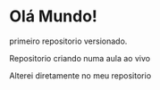 # Olá Mundo!
 primeiro repositorio versionado.
 
 Repositorio criando numa aula ao vivo
 
 Alterei diretamente no meu repositorio
